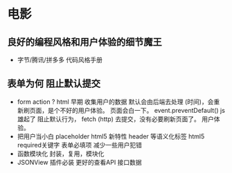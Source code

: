 # 电影

## 良好的编程风格和用户体验的细节魔王
  - 字节/腾讯/拼多多 代码风格手册

## 表单为何 阻止默认提交
- form action ?
  html 早期 收集用户的数据 默认会由后端去处理 (时间)，会重新刷页面，是个不好的用户体验。
  页面会白一下。
  event.preventDefault() js雄起了 阻止默认行为， fetch (http) 去提交，没有必要刷新页面了。
  用户体验。
- 把用户当小白
  placeholder html5 新特性
  header 等语义化标签 html5
  required关键字 表单必填项 减少一些用户犯错
- 函数模块化
  封装，复用，模块化 
- JSONView 插件必装 更好的查看API 接口数据

